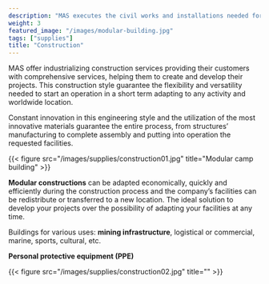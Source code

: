 ```yaml
---
description: "MAS executes the civil works and installations needed for your project, as well as reinforcement and rehabilitation works."
weight: 3
featured_image: "/images/modular-building.jpg"
tags: ["supplies"]
title: "Construction"
---
```

MAS offer industrializing construction services providing their customers with comprehensive services, helping them to create and develop their projects. This construction style guarantee the flexibility and versatility needed to start an operation in a short term adapting to any activity and worldwide location.

Constant innovation in this engineering style and the utilization of the most innovative materials guarantee the entire process, from structures’ manufacturing to complete assembly and putting into operation the requested facilities.

{{< figure src="/images/supplies/construction01.jpg" title="Modular camp building" >}}

**Modular constructions** can be adapted economically, quickly and efficiently during the construction process and the company’s facilities can be redistribute or transferred to a new location. The ideal solution to develop your projects over the possibility of adapting your facilities at any time.

Buildings for various uses: **mining infrastructure**, logistical or commercial, marine, sports, cultural, etc.

**Personal protective equipment (PPE)**

{{< figure src="/images/supplies/construction02.jpg" title="" >}}
